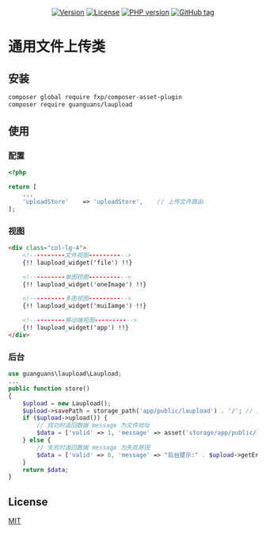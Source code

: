 <p align="center">
    <a href="https://packagist.org/packages/guanguans/laupload"><img src="https://img.shields.io/packagist/v/guanguans/laupload.svg" alt="Version"></a>
    <a href="https://packagist.org/packages/guanguans/laupload"><img src="https://img.shields.io/packagist/l/guanguans/laupload.svg" alt="License"></a>
    <a href="https://packagist.org/packages/guanguans/laupload"><img src="https://img.shields.io/packagist/php-v/guanguans/laupload.svg" alt="PHP version"></a>
    <a href="https://github.com/guanguans/laupload/tags"><img src="https://img.shields.io/github/tag/guanguans/laupload.svg" alt="GitHub tag"></a>
</p>

# 通用文件上传类

## 安装

``` sh
composer global require fxp/composer-asset-plugin
composer require guanguans/laupload
```

## 使用

### 配置

``` php
<?php

return [
    ...
    'uploadStore'    => 'uploadStore',    // 上传文件路由
];
```

### 视图

``` html
<div class="col-lg-4">
    <!----------文件视图----------->
    {!! laupload_widget('file') !!}

    <!----------单图视图----------->
    {!! laupload_widget('oneImage') !!}

    <!----------多图视图----------->
    {!! laupload_widget('muiIamge') !!}

    <!----------移动端视图----------->
    {!! laupload_widget('app') !!}
</div>
```

### 后台

``` php
use guanguans\laupload\Laupload;
...
public function store()
{
    $upload = new Laupload();
    $upload->savePath = storage_path('app/public/laupload') . '/'; // 上传根目录
    if ($upload->upload()) {
        // 成功时返回数据 message 为文件地址
        $data = ['valid' => 1, 'message' => asset('storage/app/public/laupload/').'/'.$upload->getUploadFileInfo()[0]['savename']];
    } else {
        // 失败时返回数据 message 为失败原因
        $data = ['valid' => 0, 'message' => "后台提示:" . $upload->getErrorMsg()];
    }
    return $data;
}
```

## License

[MIT](./LICENSE)

